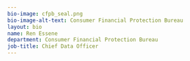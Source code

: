 ```yaml
---
bio-image: cfpb_seal.png
bio-image-alt-text: Consumer Financial Protection Bureau
layout: bio
name: Ren Essene
department: Consumer Financial Protection Bureau
job-title: Chief Data Officer
---
```

